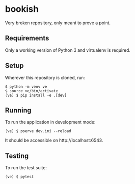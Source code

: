 # bookish
Very broken repository, only meant to prove a point.

## Requirements
Only a working version of Python 3 and virtualenv is required.

## Setup
Wherever this repository is cloned, run:
```shell
$ python -m venv ve
$ source ve/bin/activate
(ve) $ pip install -e .[dev]
```

## Running
To run the application in development mode:
```shell
(ve) $ pserve dev.ini --reload
```
It should be accessible on http://localhost:6543.

## Testing
To run the test suite:
```shell
(ve) $ pytest
```
